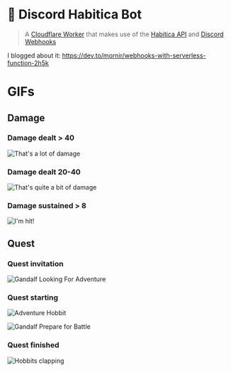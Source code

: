 # 🤖 Discord Habitica Bot

> A [Cloudflare Worker](https://workers.cloudflare.com/) that makes use of the [Habitica API](https://habitica.com/apidoc/) and [Discord Webhooks](https://support.discord.com/hc/en-us/articles/228383668-Intro-to-Webhooks)

I blogged about it: https://dev.to/mornir/webhooks-with-serverless-function-2h5k

# GIFs

## Damage

### Damage dealt > 40

![That's a lot of damage](https://tenor.com/view/damage-thats-alot-of-damage-jon-tron-gif-13054497.gif)

### Damage dealt 20-40

![That's quite a bit of damage](https://tenor.com/view/hanginthere-damage-gif-19763661.gif)

### Damage sustained > 8

![I'm hit!](https://tenor.com/view/ugh-guys-im-hit-jason-david-frank-red-zeo-ranger-tommy-oliver-power-rangers-zeo-gif-19564332.gif)

## Quest

### Quest invitation

![Gandalf Looking For Adventure](https://tenor.com/view/gandalf-looking-for-adventure-gif-13515313.gif)

### Quest starting

![Adventure Hobbit](https://tenor.com/view/adventure-lotr-hobbit-lord-of-gif-5730296.gif)

![Gandalf Prepare for Battle](https://tenor.com/view/lord-of-the-rings-ian-mc-kellen-gandalf-prepare-for-battle-prepare-gif-4879285.gif)

### Quest finished

![Hobbits clapping](https://tenor.com/view/clapping-clap-applause-lotr-lord-gif-5730286.gif)

